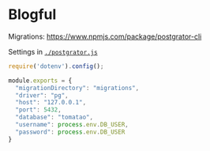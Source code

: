 # Blogful

Migrations: https://www.npmjs.com/package/postgrator-cli

Settings in [`./postgrator.js`](./postgrator.js)

```js
require('dotenv').config();

module.exports = {
  "migrationDirectory": "migrations",
  "driver": "pg",
  "host": "127.0.0.1",
  "port": 5432,
  "database": "tomatao",
  "username": process.env.DB_USER,
  "password": process.env.DB_USER
}
```
